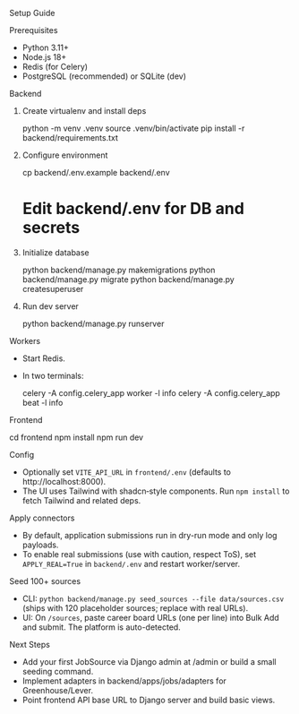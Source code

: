 Setup Guide

Prerequisites

- Python 3.11+
- Node.js 18+
- Redis (for Celery)
- PostgreSQL (recommended) or SQLite (dev)

Backend

1) Create virtualenv and install deps

   python -m venv .venv
   source .venv/bin/activate
   pip install -r backend/requirements.txt

2) Configure environment

   cp backend/.env.example backend/.env
   # Edit backend/.env for DB and secrets

3) Initialize database

   python backend/manage.py makemigrations
   python backend/manage.py migrate
   python backend/manage.py createsuperuser

4) Run dev server

   python backend/manage.py runserver

Workers

- Start Redis.
- In two terminals:

   celery -A config.celery_app worker -l info
   celery -A config.celery_app beat -l info

Frontend

   cd frontend
   npm install
   npm run dev

Config

- Optionally set `VITE_API_URL` in `frontend/.env` (defaults to http://localhost:8000).
- The UI uses Tailwind with shadcn‑style components. Run `npm install` to fetch Tailwind and related deps.

Apply connectors

- By default, application submissions run in dry-run mode and only log payloads.
- To enable real submissions (use with caution, respect ToS), set `APPLY_REAL=True` in `backend/.env` and restart worker/server.

Seed 100+ sources

- CLI: `python backend/manage.py seed_sources --file data/sources.csv` (ships with 120 placeholder sources; replace with real URLs).
- UI: On `/sources`, paste career board URLs (one per line) into Bulk Add and submit. The platform is auto-detected.

Next Steps

- Add your first JobSource via Django admin at /admin or build a small seeding command.
- Implement adapters in backend/apps/jobs/adapters for Greenhouse/Lever.
- Point frontend API base URL to Django server and build basic views.
